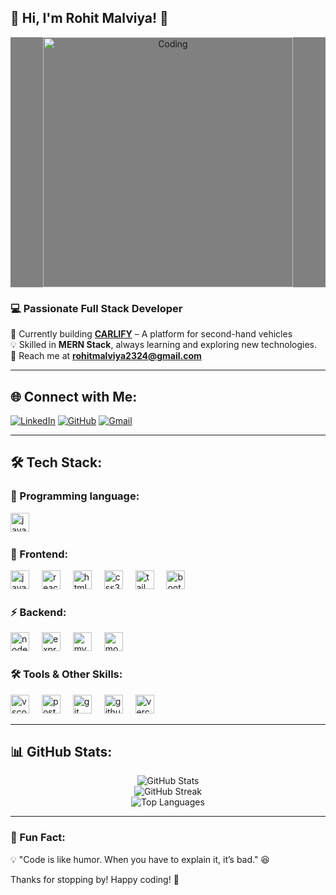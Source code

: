 ## 🚀 Hi, I'm Rohit Malviya! 👋

<div style="background-color:gray"  align="center">
  <img src="https://cdn.dribbble.com/users/1162077/screenshots/3848914/programmer.gif" width="400" alt="Coding">
</div>

### 💻 Passionate Full Stack Developer

🚀 Currently building **[CARLIFY](https://carlify-by-malviyarohitttt.vercel.app/)** – A platform for second-hand vehicles </br>
💡 Skilled in **MERN Stack**, always learning and exploring new technologies.  </br>
📩 Reach me at **rohitmalviya2324@gmail.com** </br>

---

## 🌐 Connect with Me:

[![LinkedIn](https://img.shields.io/static/v1?message=LinkedIn&logo=linkedin&label=&color=0077B5&logoColor=white&labelColor=&style=for-the-badge)](https://www.linkedin.com/in/malviyarohitttt/)
[![GitHub](https://img.shields.io/badge/GitHub-181717?style=for-the-badge&logo=github&logoColor=white)](https://github.com/malviyarohitttt)
[![Gmail](https://img.shields.io/static/v1?message=Gmail&logo=gmail&label=&color=D14836&logoColor=white&labelColor=&style=for-the-badge)](mailto:rohitmalviya2324@gmail.com)

---

## 🛠️ Tech Stack:

### 🚀 Programming language:
<div align="left">
  <img src="https://img.shields.io/badge/JavaScript-F7DF1E?logo=javascript&logoColor=black&style=for-the-badge" height="30" alt="javascript logo"  />
  <img width="12" />
</div>


### 🚀 Frontend:
<div align="left">
  <img src="https://img.shields.io/badge/JavaScript-F7DF1E?logo=javascript&logoColor=black&style=for-the-badge" height="30" alt="javascript logo"  />
  <img width="12" />
  <img src="https://img.shields.io/badge/React-61DAFB?logo=react&logoColor=black&style=for-the-badge" height="30" alt="react logo"  />
  <img width="12" />
  <img src="https://img.shields.io/badge/HTML5-E34F26?logo=html5&logoColor=white&style=for-the-badge" height="30" alt="html5 logo"  />
  <img width="12" />
  <img src="https://img.shields.io/badge/CSS3-1572B6?logo=css3&logoColor=white&style=for-the-badge" height="30" alt="css3 logo"  />
  <img width="12" />
  <img src="https://img.shields.io/badge/Tailwind CSS-06B6D4?logo=tailwindcss&logoColor=black&style=for-the-badge" height="30" alt="tailwindcss logo"  />
  <img width="12" />
  <img src="https://img.shields.io/badge/Bootstrap-7952B3?logo=bootstrap&logoColor=white&style=for-the-badge" height="30" alt="bootstrap logo"  />
  <img width="12" />
</div>

### ⚡ Backend:
<div align="left">
  <img src="https://img.shields.io/badge/Node.js-339933?logo=nodedotjs&logoColor=white&style=for-the-badge" height="30" alt="nodejs logo"  />
  <img width="12" />
  <img src="https://img.shields.io/badge/Express-000000?logo=express&logoColor=white&style=for-the-badge" height="30" alt="express logo"  />
  <img width="12" />
  <img src="https://img.shields.io/badge/MySQL-4479A1?logo=mysql&logoColor=white&style=for-the-badge" height="30" alt="mysql logo"  />
  <img width="12" />
  <img src="https://img.shields.io/badge/MongoDB-47A248?logo=mongodb&logoColor=white&style=for-the-badge" height="30" alt="mongodb logo"  />
</div>


### 🛠️ Tools & Other Skills:
<div align="left">
  <img src="https://img.shields.io/badge/Visual Studio Code-007ACC?logo=visualstudiocode&logoColor=white&style=for-the-badge" height="30" alt="vscode logo"  />
  <img width="12" />
  <img src="https://img.shields.io/badge/Postman-FF6C37?logo=postman&logoColor=black&style=for-the-badge" height="30" alt="postman logo"  />
  <img width="12" />
  <img src="https://img.shields.io/badge/Git-F05032?logo=git&logoColor=white&style=for-the-badge" height="30" alt="git logo"  />
  <img width="12" />
  <img src="https://img.shields.io/badge/GitHub-181717?logo=github&logoColor=white&style=for-the-badge" height="30" alt="github logo"  />
  <img width="12" />
    <img src="https://img.shields.io/badge/Vercel-000000?logo=vercel&logoColor=white&style=for-the-badge" height="30" alt="vercel logo"  />
</div>


---

## 📊 GitHub Stats:

<p align="center">
  <img src="https://github-readme-stats.vercel.app/api?username=malviyarohitttt&show_icons=true&theme=radical" alt="GitHub Stats" />
  <br>
  <img src="https://github-readme-streak-stats.herokuapp.com/?user=malviyarohitttt&theme=radical" alt="GitHub Streak" />
  <br>
  <img src="https://github-readme-stats.vercel.app/api/top-langs/?username=malviyarohitttt&theme=dracula&show_icons=true&hide_border=true&layout=compact" alt="Top Languages" />
</p>

---

### 🚀 Fun Fact:
💡 "Code is like humor. When you have to explain it, it’s bad." 😆

Thanks for stopping by! Happy coding! 🚀
